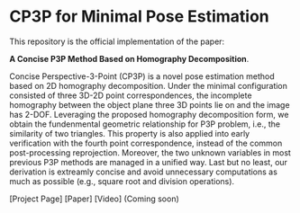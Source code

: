 # CP3P for Minimal Pose Estimation
This repository is the official implementation of the paper:

**A Concise P3P Method Based on Homography Decomposition**.

Concise Perspective-3-Point (CP3P) is a novel pose estimation method based on 2D homography decomposition. Under the minimal configuration consisted of three 3D-2D point correspondences, the incomplete homography between the object plane three 3D points lie on and the image has 2-DOF. Leveraging the proposed homography decomposition form, we obtain the fundenmental geometric relationship for P3P problem, i.e., the similarity of two triangles. This property is also applied into early verification with the fourth point correspondence, instead of the common post-processing reprojection. Moreover, the two unknown variables in most previous P3P methods are managed in a unified way. Last but no least, our derivation is extreamly concise and avoid unnecessary computations as much as possible (e.g., square root and division operations).  

[Project Page] [Paper] [Video] (Coming soon)
